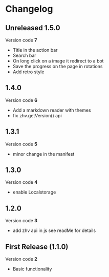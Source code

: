 # Changelog

## Unreleased 1.5.0
Version code **7**

- Title in the action bar
- Search bar
- On long click on a image it redirect to a bot
- Save the progress on the page in rotations
- Add retro style

## 1.4.0 
Version code **6**

- Add a markdown reader with themes
- fix zhv.getVersion() api

## 1.3.1
Version code **5**

- minor change in the manifest

## 1.3.0
Version code **4**

- enable Localstorage

## 1.2.0
Version code **3**

- add zhv api in js see readMe for details


## First Release (1.1.0)
Version code **2**

- Basic functionality
